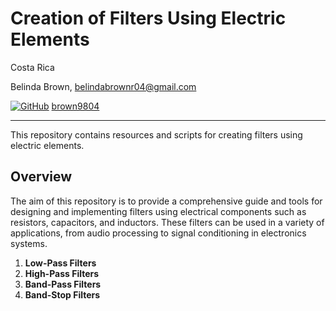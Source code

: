 # Creation of Filters Using Electric Elements

Costa Rica

Belinda Brown, belindabrownr04@gmail.com

[![GitHub](https://img.shields.io/badge/--181717?logo=github&logoColor=ffffff)](https://github.com/)
[brown9804](https://github.com/brown9804)

----------

This repository contains resources and scripts for creating filters using electric elements.

## Overview

The aim of this repository is to provide a comprehensive guide and tools for designing and implementing filters using electrical components such as resistors, capacitors, and inductors. These filters can be used in a variety of applications, from audio processing to signal conditioning in electronics systems.

1. **Low-Pass Filters**
2. **High-Pass Filters** 
3. **Band-Pass Filters**
4. **Band-Stop Filters**
